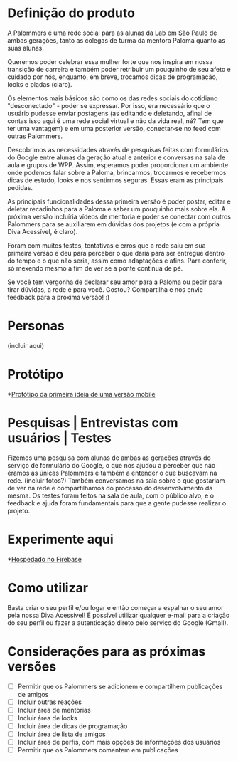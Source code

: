 # Definição do produto

A Palommers é uma rede social para as alunas da Lab em São Paulo de ambas gerações, tanto as colegas de turma da mentora Paloma quanto as suas alunas.

Queremos poder celebrar essa mulher forte que nos inspira em nossa transição de carreira e também poder retribuir um pouquinho de seu afeto e cuidado por nós, enquanto, em breve, trocamos dicas de programação, looks e piadas (claro).

Os elementos mais básicos são como os das redes sociais do cotidiano "desconectado" - poder se expressar. Por isso, era necessário que o usuário pudesse enviar postagens (as editando e deletando, afinal de contas isso aqui é uma rede social virtual e não da vida real, né? Tem que ter uma vantagem) e em uma posterior versão, conectar-se no feed com outras Palommers.

Descobrimos as necessidades através de pesquisas feitas com formulários do Google entre alunas da geração atual e anterior e conversas na sala de aula e grupos de WPP. Assim, esperamos poder proporcionar um ambiente onde podemos falar sobre a Paloma, brincarmos, trocarmos e recebermos dicas de estudo, looks e nos sentirmos seguras. Essas eram as principais pedidas.

As principais funcionalidades dessa primeira versão é poder postar, editar e deletar recadinhos para a Paloma e saber um pouquinho mais sobre ela. A próxima versão incluíria vídeos de mentoria e poder se conectar com outros Palommers para se auxiliarem em dúvidas dos projetos (e com a própria Diva Acessível, é claro).

Foram com muitos testes, tentativas e erros que a rede saiu em sua primeira versão e deu para perceber o que daria para ser entregue dentro do tempo e o que não seria, assim como adaptações e afins. Para conferir, só mexendo mesmo a fim de ver se a ponte continua de pé.

Se você tem vergonha de declarar seu amor para a Paloma ou pedir para tirar dúvidas, a rede é para você. Gostou? Compartilha e nos envie feedback para a próxima versão! :)

# Personas
(incluir aqui)

# Protótipo
*[Protótipo da primeira ideia de uma versão mobile](https://marvelapp.com/8b74936/screen/55637113)

# Pesquisas | Entrevistas com usuários | Testes
Fizemos uma pesquisa com alunas de ambas as gerações através do serviço de formulário do Google, o que nos ajudou a perceber que não éramos as únicas Palommers e também a entender o que buscavam na rede. 
(incluir fotos?)
Também conversamos na sala sobre o que gostariam de ver na rede e compartilhamos do processo do desenvolvimento da mesma.
Os testes foram feitos na sala de aula, com o público alvo, e o feedback e ajuda foram fundamentais para que a gente pudesse realizar o projeto. 

# Experimente aqui
*[Hospedado no Firebase](https://rede-social-palomita.firebaseapp.com/)

# Como utilizar
Basta criar o seu perfil e/ou logar e então começar a espalhar o seu amor pela nossa Diva Acessível! É possível utilizar qualquer e-mail para a criação do seu perfil ou fazer a autenticação direto pelo serviço do Google (Gmail).

# Considerações para as próximas versões
* [ ] Permitir que os Palommers se adicionem e compartilhem publicações de amigos
* [ ]  Incluir outras reações
* [ ] Incluir área de mentorias
* [ ] Incluir área de looks
* [ ] Incluir área de dicas de programação
* [ ] Incluir área de lista de amigos
* [ ] Incluir área de perfis, com mais opções de informações dos usuários
* [ ] Permitir que os Palommers comentem em publicações
